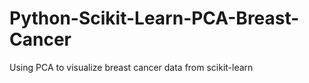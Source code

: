# Python-Scikit-Learn-PCA-Breast-Cancer
Using PCA to visualize breast cancer data from scikit-learn
